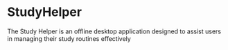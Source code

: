 # StudyHelper
The Study Helper is an offline desktop application designed to assist users in managing their study routines effectively
